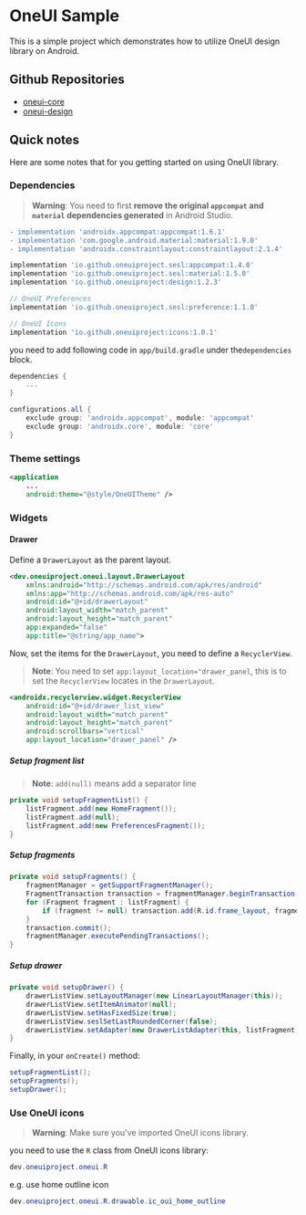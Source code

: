 # OneUI Sample

This is a simple project which demonstrates how to utilize OneUI design library on Android.

## Github Repositories

- [oneui-core](https://github.com/OneUIProject/oneui-core)
- [oneui-design](https://github.com/OneUIProject/oneui-design)

## Quick notes

Here are some notes that for you getting started on using OneUI library.

### Dependencies

> **Warning**: You need to first **remove the original `appcompat` and `material` dependencies generated** in Android Studio.

```diff
- implementation 'androidx.appcompat:appcompat:1.6.1'
- implementation 'com.google.android.material:material:1.9.0'
- implementation 'androidx.constraintlayout:constraintlayout:2.1.4'
```

```gradle
implementation 'io.github.oneuiproject.sesl:appcompat:1.4.0'
implementation 'io.github.oneuiproject.sesl:material:1.5.0'
implementation 'io.github.oneuiproject:design:1.2.3'

// OneUI Preferences
implementation 'io.github.oneuiproject.sesl:preference:1.1.0'

// OneUI Icons
implementation 'io.github.oneuiproject:icons:1.0.1'
```

you need to add following code in `app/build.gradle` under the`dependencies` block.

```gradle
dependencies {
    ...
}

configurations.all {
    exclude group: 'androidx.appcompat', module: 'appcompat'
    exclude group: 'androidx.core', module: 'core'
}
```

### Theme settings

```xml
<application
    ...
    android:theme="@style/OneUITheme" />
```

### Widgets

#### Drawer

Define a `DrawerLayout` as the parent layout.

```xml
<dev.oneuiproject.oneui.layout.DrawerLayout 
    xmlns:android="http://schemas.android.com/apk/res/android"
    xmlns:app="http://schemas.android.com/apk/res-auto"
    android:id="@+id/drawerLayout"
    android:layout_width="match_parent"
    android:layout_height="match_parent"
    app:expanded="false"
    app:title="@string/app_name">
```

Now, set the items for the `DrawerLayout`, you need to define a `RecyclerView`.

> **Note**: You need to set `app:layout_location="drawer_panel`, this is to set the `RecyclerView` locates in the `DrawerLayout`.

```xml
<androidx.recyclerview.widget.RecyclerView
    android:id="@+id/drawer_list_view"
    android:layout_width="match_parent"
    android:layout_height="match_parent"
    android:scrollbars="vertical"
    app:layout_location="drawer_panel" />
```

##### Setup fragment list

> **Note**: `add(null)` means add a separator line

```java
private void setupFragmentList() {
    listFragment.add(new HomeFragment());
    listFragment.add(null);
    listFragment.add(new PreferencesFragment());
}
```

##### Setup fragments

```java
private void setupFragments() {
    fragmentManager = getSupportFragmentManager();
    FragmentTransaction transaction = fragmentManager.beginTransaction();
    for (Fragment fragment : listFragment) {
        if (fragment != null) transaction.add(R.id.frame_layout, fragment);
    }
    transaction.commit();
    fragmentManager.executePendingTransactions();
}
```

##### Setup drawer

```java
private void setupDrawer() {
    drawerListView.setLayoutManager(new LinearLayoutManager(this));
    drawerListView.setItemAnimator(null);
    drawerListView.setHasFixedSize(true);
    drawerListView.seslSetLastRoundedCorner(false);
    drawerListView.setAdapter(new DrawerListAdapter(this, listFragment, this));
}
```

Finally, in your `onCreate()` method:

```java
setupFragmentList();
setupFragments();
setupDrawer();
```

### Use OneUI icons

> **Warning**: Make sure you've imported OneUI icons library.

you need to use the `R` class from OneUI icons library:

```java
dev.oneuiproject.oneui.R
```

e.g. use home outline icon

```java
dev.oneuiproject.oneui.R.drawable.ic_oui_home_outline
```